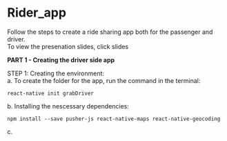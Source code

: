 # Rider_app

Follow the steps to create a ride sharing app both for the passenger and driver. </br> 
To view the presenation slides, click slides </br> 

<b> <c> PART 1 - Creating the driver side app </c> </b>  

STEP 1: Creating the environment:  
  a. To create the folder for the app, run the command in the terminal:
``` 
react-native init grabDriver
```   

  b. Installing the nescessary dependencies: 
``` 
npm install --save pusher-js react-native-maps react-native-geocoding
``` 
  c. 
  



